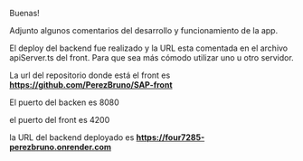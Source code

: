 Buenas!

Adjunto algunos comentarios del desarrollo y funcionamiento de la app.

El deploy del backend fue realizado y la URL esta comentada en el archivo apiServer.ts del front. Para que sea más cómodo utilizar uno u otro servidor.

La url del repositorio donde está el front es **https://github.com/PerezBruno/SAP-front**

El puerto del backen es 8080

el puerto del front es 4200

la URL del backend deployado es **https://four7285-perezbruno.onrender.com**
